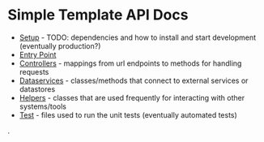 # Simple Template API Docs

- [Setup]() - TODO: dependencies and how to install and start development (eventually production?)
- [Entry Point](manual/entry.html)
- [Controllers](manual/README.controllers.html) - mappings from url endpoints to methods for handling requests
- [Dataservices](manual/README.dataservices.html) - classes/methods that connect to external services or datastores
- [Helpers](manual/README.helpers.html) - classes that are used frequently for interacting with other systems/tools
- [Test](manual/README.test.html) - files used to run the unit tests (eventually automated tests)

.
